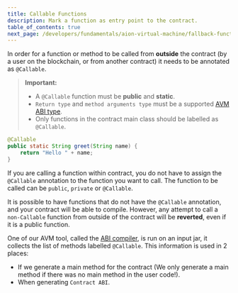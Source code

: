 ```yaml
---
title: Callable Functions
description: Mark a function as entry point to the contract.
table_of_contents: true
next_page: /developers/fundamentals/aion-virtual-machine/fallback-functions/
---
```


In order for a function or method to be called from **outside** the contract (by a user on the blockchain, or from another contract) it needs to be annotated as `@Callable`.

> **Important:**
>
> - A `@Callable` function must be **public** and **static**.
> - `Return type` and `method arguments type` must be a supported [AVM ABI type](fundamentals-avm-concepts-abi-types-).
> - Only functions in the contract main class should be labelled as `@Callable`.

```java
@Callable
public static String greet(String name) {
    return "Hello " + name;
}
```

If you are calling a function within contract, you do not have to assign the `@Callable` annotation to the function you want to call. The function to be called can be `public`, `private` or `@Callable`.

It is possible to have functions that do not have the `@Callable` annotation, and your contract will be able to compile. However, any attempt to call a `non-Callable` function from outside of the contract will be **reverted**, even if it is a public function.

One of our AVM  tool, called the [ABI compiler](https://github.com/aionnetwork/AVM/blob/1536a6d98e1aea82756cd7ceff247db8797ac885/org.aion.avm.tooling/src/org/aion/avm/tooling/abi/ABICompiler.java#section-section-L118), is run on an input jar, it collects the list of methods labelled `@Callable`. This information is used in 2 places:

- If we generate a main method for the contract (We only generate a main method if there was no main method in the user code!).
- When generating `Contract ABI`.

